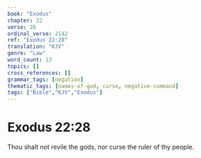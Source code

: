 ```yaml
---
book: "Exodus"
chapter: 22
verse: 28
ordinal_verse: 2142
ref: "Exodus 22:28"
translation: "KJV"
genre: "Law"
word_count: 13
topics: []
cross_references: []
grammar_tags: [negation]
thematic_tags: [names-of-god, curse, negative-command]
tags: ["Bible","KJV","Exodus"]
---
```


# Exodus 22:28

Thou shalt not revile the gods, nor curse the ruler of thy people.
